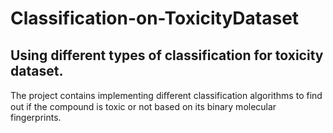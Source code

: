 # Classification-on-ToxicityDataset
## Using different types of classification for toxicity dataset.
The project contains implementing diﬀerent classification algorithms to find out if the compound is toxic or not based on its binary molecular fingerprints.
